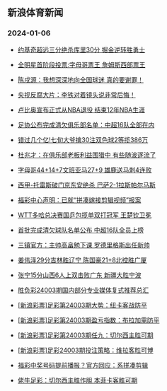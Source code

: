 ## 新浪体育新闻 
### 2024-01-06

+ [约基奇超远三分绝杀库里30分 掘金逆转胜勇士](https://sports.sina.com.cn/basketball/nba/2024-01-05/doc-inaamzpz5115559.shtml)

+ [全明星首阶段投票:字母哥票王 詹姆斯西部票王](https://sports.sina.com.cn/basketball/nba/2024-01-05/doc-inaamqyn9621220.shtml)

+ [陈戌源：我想深深地向全国球迷 真的要谢罪！](https://sports.sina.com.cn/china/2024-01-05/doc-inaamvhi2729758.shtml)

+ [央视反腐大片：李铁对着镜头说非常后悔！](https://sports.sina.com.cn/china/2024-01-05/doc-inaamvhk9505790.shtml)

+ [卢比奥宣布正式从NBA退役 结束12年NBA生涯](https://sports.sina.com.cn/basketball/nba/2024-01-05/doc-inaamvhe2971826.shtml)

+ [足协公布完成清欠俱乐部名单：中超16队全部在内](https://sports.sina.com.cn/china/2024-01-05/doc-inaamvhi2755227.shtml)

+ [错过几个亿!七旬大爷擒30注双色球2等揽386万](https://sports.sina.com.cn/l/2024-01-05/doc-inaamqym2821782.shtml)

+ [杜兆才：在俱乐部老板利益围猎中 有些随波逐流了](https://sports.sina.com.cn/china/2024-01-05/doc-inaamvhc5195257.shtml)

+ [字母哥44+14+7文班亚马27+9 雄鹿送马刺4连败](https://sports.sina.com.cn/basketball/nba/2024-01-05/doc-inaamvhc5216844.shtml)

+ [西甲-托雷斯破门京东安绝杀 巴萨2-1拉斯帕尔马斯](https://sports.sina.com.cn/g/laliga/2024-01-05/doc-inaamqym2826978.shtml)

+ [福彩中心声明：已就“拼凑嫁接剪辑视频”报案](https://sports.sina.com.cn/l/2024-01-05/doc-inaansmt4835101.shtml)

+ [WTT多哈总决赛国乒包揽单双打冠军 王楚钦卫冕](https://sports.sina.com.cn/others/pingpang/2024-01-06/doc-inaapazp4615426.shtml)

+ [首批完成清欠球队名单公布 中超16队全员上榜](https://sports.sina.com.cn/china/2024-01-05/doc-inaanfvy2782628.shtml)

+ [三镇官方：主帅高畠勉下课 罗德里格斯出任新帅](https://sports.sina.com.cn/china/j/2024-01-05/doc-inaanwtv2238849.shtml)

+ [姜伟泽29分吉林胜辽宁 陈国豪21+8北控胜广厦](https://sports.sina.com.cn/basketball/cba/2024-01-05/doc-inaanwtv2241966.shtml)

+ [张宁15分山西6人上双击败广东 新疆大胜宁波](https://sports.sina.com.cn/basketball/cba/2024-01-05/doc-inaanwtv2244172.shtml)

+ [胜负彩24003期国内部分专业媒体复式推荐总汇](https://sports.sina.com.cn/l/2024-01-05/doc-inaamvhi2721764.shtml)

+ [[新浪彩票]足彩第24003期大势：纽卡客战防平](https://sports.sina.com.cn/l/2024-01-06/doc-inaanwtv2256866.shtml)

+ [[新浪彩票]足彩第24003期盈亏指数：布拉加需防平](https://sports.sina.com.cn/l/2024-01-06/doc-inaanwts2518761.shtml)

+ [[新浪彩票]足彩第24003期任九：切尔西主胜可期](https://sports.sina.com.cn/l/2024-01-06/doc-inaanwtv2257088.shtml)

+ [[新浪彩票]足彩24003期投注策略：维拉客胜可博](https://sports.sina.com.cn/l/2024-01-06/doc-inaanwtw9034838.shtml)

+ [福彩中奖号码提前播报？官方回应：系拼凑剪辑](https://sports.sina.com.cn/l/2024-01-05/doc-inaanncw2708558.shtml)

+ [佬牛足彩：切尔西主胜作胆  本菲卡客胜可期](https://sports.sina.com.cn/l/2024-01-06/doc-inaapyfi1681923.shtml)

